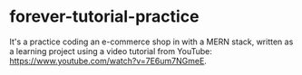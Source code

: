 # forever-tutorial-practice
It's a practice coding an e-commerce shop in with a MERN stack, written as a learning project using a video tutorial from YouTube: https://www.youtube.com/watch?v=7E6um7NGmeE. 
